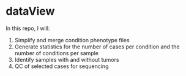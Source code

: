 # dataView

In this repo, I will:
1. Simplify and merge condition phenotype files
2. Generate statistics for the number of cases per condition and the number of conditions per sample
3. Identify samples with and without tumors
4. QC of selected cases for sequencing
